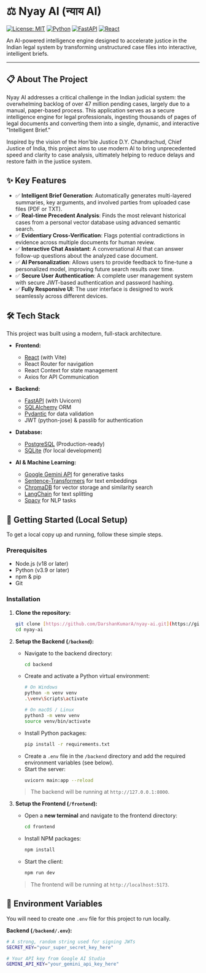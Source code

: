 # ⚖️ Nyay AI (न्याय AI)

[![License: MIT](https://img.shields.io/badge/License-MIT-yellow.svg)](https://opensource.org/licenses/MIT)
[![Python](https://img.shields.io/badge/Python-3.11-blue?logo=python&logoColor=white)](https://www.python.org/)
[![FastAPI](https://img.shields.io/badge/FastAPI-0.116-blue?logo=fastapi&logoColor=white)](https://fastapi.tiangolo.com/)
[![React](https://img.shields.io/badge/React-19-blue?logo=react&logoColor=white)](https://reactjs.org/)

An AI-powered intelligence engine designed to accelerate justice in the Indian legal system by transforming unstructured case files into interactive, intelligent briefs.

---

## 📋 About The Project

Nyay AI addresses a critical challenge in the Indian judicial system: the overwhelming backlog of over 47 million pending cases, largely due to a manual, paper-based process. This application serves as a secure intelligence engine for legal professionals, ingesting thousands of pages of legal documents and converting them into a single, dynamic, and interactive "Intelligent Brief."

Inspired by the vision of the Hon'ble Justice D.Y. Chandrachud, Chief Justice of India, this project aims to use modern AI to bring unprecedented speed and clarity to case analysis, ultimately helping to reduce delays and restore faith in the justice system.

## ✨ Key Features

* ✅ **Intelligent Brief Generation**: Automatically generates multi-layered summaries, key arguments, and involved parties from uploaded case files (PDF or TXT).
* ✅ **Real-time Precedent Analysis**: Finds the most relevant historical cases from a personal vector database using advanced semantic search.
* ✅ **Evidentiary Cross-Verification**: Flags potential contradictions in evidence across multiple documents for human review.
* ✅ **Interactive Chat Assistant**: A conversational AI that can answer follow-up questions about the analyzed case document.
* ✅ **AI Personalization**: Allows users to provide feedback to fine-tune a personalized model, improving future search results over time.
* ✅ **Secure User Authentication**: A complete user management system with secure JWT-based authentication and password hashing.
* ✅ **Fully Responsive UI**: The user interface is designed to work seamlessly across different devices.

## 🛠️ Tech Stack

This project was built using a modern, full-stack architecture.

* **Frontend:**
    * [React](https://reactjs.org/) (with Vite)
    * React Router for navigation
    * React Context for state management
    * Axios for API Communication

* **Backend:**
    * [FastAPI](https://fastapi.tiangolo.com/) (with Uvicorn)
    * [SQLAlchemy](https://www.sqlalchemy.org/) ORM
    * [Pydantic](https://pydantic-docs.helpmanual.io/) for data validation
    * JWT (python-jose) & passlib for authentication

* **Database:**
    * [PostgreSQL](https://www.postgresql.org/) (Production-ready)
    * [SQLite](https://www.sqlite.org/index.html) (for local development)

* **AI & Machine Learning:**
    * [Google Gemini API](https://ai.google.dev/) for generative tasks
    * [Sentence-Transformers](https://www.sbert.net/) for text embeddings
    * [ChromaDB](https://www.trychroma.com/) for vector storage and similarity search
    * [LangChain](https://www.langchain.com/) for text splitting
    * [Spacy](https://spacy.io/) for NLP tasks

## 🚀 Getting Started (Local Setup)

To get a local copy up and running, follow these simple steps.

### Prerequisites

* Node.js (v18 or later)
* Python (v3.9 or later)
* npm & pip
* Git

### Installation

1.  **Clone the repository:**
    ```sh
    git clone [https://github.com/DarshanKumarA/nyay-ai.git](https://github.com/DarshanKumarA/nyay-ai.git)
    cd nyay-ai
    ```

2.  **Setup the Backend (`/backend`):**
    * Navigate to the backend directory:
        ```sh
        cd backend
        ```
    * Create and activate a Python virtual environment:
        ```sh
        # On Windows
        python -m venv venv
        .\venv\Scripts\activate

        # On macOS / Linux
        python3 -m venv venv
        source venv/bin/activate
        ```
    * Install Python packages:
        ```sh
        pip install -r requirements.txt
        ```
    * Create a `.env` file in the `/backend` directory and add the required environment variables (see below).
    * Start the server:
        ```sh
        uvicorn main:app --reload
        ```
    > The backend will be running at `http://127.0.0.1:8000`.

3.  **Setup the Frontend (`/frontend`):**
    * Open a **new terminal** and navigate to the frontend directory:
        ```sh
        cd frontend
        ```
    * Install NPM packages:
        ```sh
        npm install
        ```
    * Start the client:
        ```sh
        npm run dev
        ```
    > The frontend will be running at `http://localhost:5173`.

## 🔑 Environment Variables

You will need to create one `.env` file for this project to run locally.

**Backend (`/backend/.env`):**
```sh
# A strong, random string used for signing JWTs
SECRET_KEY="your_super_secret_key_here"

# Your API key from Google AI Studio
GEMINI_API_KEY="your_gemini_api_key_here"

